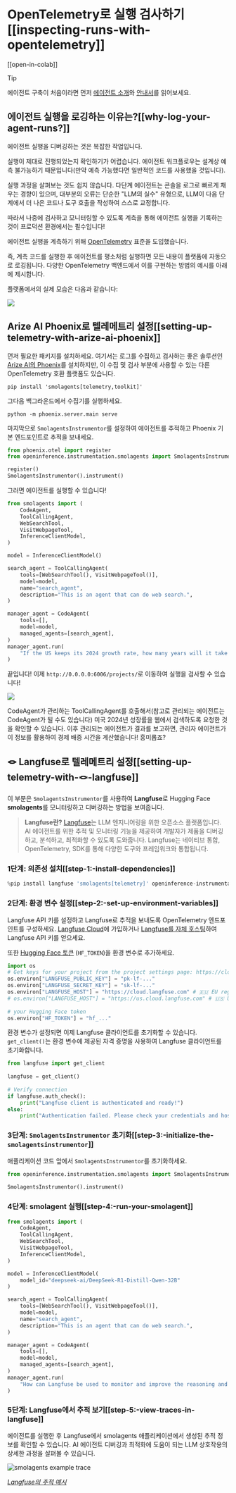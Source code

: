 # OpenTelemetry로 실행 검사하기[[inspecting-runs-with-opentelemetry]]

[[open-in-colab]]

> [!TIP]
> 에이전트 구축이 처음이라면 먼저 [에이전트 소개](../conceptual_guides/intro_agents)와 [안내서](../guided_tour)를 읽어보세요.

## 에이전트 실행을 로깅하는 이유는?[[why-log-your-agent-runs?]]

에이전트 실행을 디버깅하는 것은 복잡한 작업입니다.

실행이 제대로 진행되었는지 확인하기가 어렵습니다. 에이전트 워크플로우는 설계상 예측 불가능하기 때문입니다(만약 예측 가능했다면 일반적인 코드를 사용했을 것입니다).

실행 과정을 살펴보는 것도 쉽지 않습니다. 다단계 에이전트는 콘솔을 로그로 빠르게 채우는 경향이 있으며, 대부분의 오류는 단순한 "LLM의 실수" 유형으로, LLM이 다음 단계에서 더 나은 코드나 도구 호출을 작성하여 스스로 교정합니다.

따라서 나중에 검사하고 모니터링할 수 있도록 계측을 통해 에이전트 실행을 기록하는 것이 프로덕션 환경에서는 필수입니다!

에이전트 실행을 계측하기 위해 [OpenTelemetry](https://opentelemetry.io/) 표준을 도입했습니다.

즉, 계측 코드를 실행한 후 에이전트를 평소처럼 실행하면 모든 내용이 플랫폼에 자동으로 로깅됩니다. 다양한 OpenTelemetry 백엔드에서 이를 구현하는 방법의 예시를 아래에 제시합니다.

플랫폼에서의 실제 모습은 다음과 같습니다:

<div class="flex justify-center">
    <img src="https://huggingface.co/datasets/huggingface/documentation-images/resolve/main/smolagents/inspect_run_phoenix.gif"/>
</div>

## Arize AI Phoenix로 텔레메트리 설정[[setting-up-telemetry-with-arize-ai-phoenix]]

먼저 필요한 패키지를 설치하세요. 여기서는 로그를 수집하고 검사하는 좋은 솔루션인 [Arize AI의 Phoenix](https://github.com/Arize-ai/phoenix)를 설치하지만, 이 수집 및 검사 부분에 사용할 수 있는 다른 OpenTelemetry 호환 플랫폼도 있습니다.

```shell
pip install 'smolagents[telemetry,toolkit]'
```

그다음 백그라운드에서 수집기를 실행하세요.

```shell
python -m phoenix.server.main serve
```

마지막으로 `SmolagentsInstrumentor`를 설정하여 에이전트를 추적하고 Phoenix 기본 엔드포인트로 추적을 보내세요.

```python
from phoenix.otel import register
from openinference.instrumentation.smolagents import SmolagentsInstrumentor

register()
SmolagentsInstrumentor().instrument()
```
그러면 에이전트를 실행할 수 있습니다!

```py
from smolagents import (
    CodeAgent,
    ToolCallingAgent,
    WebSearchTool,
    VisitWebpageTool,
    InferenceClientModel,
)

model = InferenceClientModel()

search_agent = ToolCallingAgent(
    tools=[WebSearchTool(), VisitWebpageTool()],
    model=model,
    name="search_agent",
    description="This is an agent that can do web search.",
)

manager_agent = CodeAgent(
    tools=[],
    model=model,
    managed_agents=[search_agent],
)
manager_agent.run(
    "If the US keeps its 2024 growth rate, how many years will it take for the GDP to double?"
)
```
끝입니다!
이제 `http://0.0.0.0:6006/projects/`로 이동하여 실행을 검사할 수 있습니다!

<img src="https://huggingface.co/datasets/huggingface/documentation-images/resolve/main/smolagents/inspect_run_phoenix.png">

CodeAgent가 관리하는 ToolCallingAgent를 호출해서(참고로 관리되는 에이전트는 CodeAgent가 될 수도 있습니다) 미국 2024년 성장률을 웹에서 검색하도록 요청한 것을 확인할 수 있습니다. 이후 관리되는 에이전트가 결과를 보고하면, 관리자 에이전트가 이 정보를 활용하여 경제 배증 시간을 계산했습니다! 흥미롭죠?

## 🪢 Langfuse로 텔레메트리 설정[[setting-up-telemetry-with-🪢-langfuse]]

이 부분은 `SmolagentsInstrumentor`를 사용하여 **Langfuse**로 Hugging Face **smolagents**를 모니터링하고 디버깅하는 방법을 보여줍니다.

> **Langfuse란?** [Langfuse](https://langfuse.com)는 LLM 엔지니어링을 위한 오픈소스 플랫폼입니다. AI 에이전트를 위한 추적 및 모니터링 기능을 제공하여 개발자가 제품을 디버깅하고, 분석하고, 최적화할 수 있도록 도와줍니다. Langfuse는 네이티브 통합, OpenTelemetry, SDK를 통해 다양한 도구와 프레임워크와 통합됩니다.

### 1단계: 의존성 설치[[step-1:-install-dependencies]]

```python
%pip install langfuse 'smolagents[telemetry]' openinference-instrumentation-smolagents
```

### 2단계: 환경 변수 설정[[step-2:-set-up-environment-variables]]

Langfuse API 키를 설정하고 Langfuse로 추적을 보내도록 OpenTelemetry 엔드포인트를 구성하세요. [Langfuse Cloud](https://cloud.langfuse.com)에 가입하거나 [Langfuse를 자체 호스팅](https://langfuse.com/self-hosting)하여 Langfuse API 키를 얻으세요.

또한 [Hugging Face 토큰](https://huggingface.co/settings/tokens) (`HF_TOKEN`)을 환경 변수로 추가하세요.

```python
import os
# Get keys for your project from the project settings page: https://cloud.langfuse.com
os.environ["LANGFUSE_PUBLIC_KEY"] = "pk-lf-..." 
os.environ["LANGFUSE_SECRET_KEY"] = "sk-lf-..." 
os.environ["LANGFUSE_HOST"] = "https://cloud.langfuse.com" # 🇪🇺 EU region
# os.environ["LANGFUSE_HOST"] = "https://us.cloud.langfuse.com" # 🇺🇸 US region
 
# your Hugging Face token
os.environ["HF_TOKEN"] = "hf_..."
```

환경 변수가 설정되면 이제 Langfuse 클라이언트를 초기화할 수 있습니다. `get_client()`는 환경 변수에 제공된 자격 증명을 사용하여 Langfuse 클라이언트를 초기화합니다.

```python
from langfuse import get_client
 
langfuse = get_client()
 
# Verify connection
if langfuse.auth_check():
    print("Langfuse client is authenticated and ready!")
else:
    print("Authentication failed. Please check your credentials and host.")
```

### 3단계: `SmolagentsInstrumentor` 초기화[[step-3:-initialize-the-`smolagentsinstrumentor`]]

애플리케이션 코드 앞에서 `SmolagentsInstrumentor`를 초기화하세요.

```python
from openinference.instrumentation.smolagents import SmolagentsInstrumentor
 
SmolagentsInstrumentor().instrument()
```

### 4단계: smolagent 실행[[step-4:-run-your-smolagent]]

```python
from smolagents import (
    CodeAgent,
    ToolCallingAgent,
    WebSearchTool,
    VisitWebpageTool,
    InferenceClientModel,
)

model = InferenceClientModel(
    model_id="deepseek-ai/DeepSeek-R1-Distill-Qwen-32B"
)

search_agent = ToolCallingAgent(
    tools=[WebSearchTool(), VisitWebpageTool()],
    model=model,
    name="search_agent",
    description="This is an agent that can do web search.",
)

manager_agent = CodeAgent(
    tools=[],
    model=model,
    managed_agents=[search_agent],
)
manager_agent.run(
    "How can Langfuse be used to monitor and improve the reasoning and decision-making of smolagents when they execute multi-step tasks, like dynamically adjusting a recipe based on user feedback or available ingredients?"
)
```

### 5단계: Langfuse에서 추적 보기[[step-5:-view-traces-in-langfuse]]

에이전트를 실행한 후 Langfuse에서 smolagents 애플리케이션에서 생성된 추적 정보를 확인할 수 있습니다. AI 에이전트 디버깅과 최적화에 도움이 되는 LLM 상호작용의 상세한 과정을 살펴볼 수 있습니다.

![smolagents example trace](https://langfuse.com/images/cookbook/integration-smolagents/smolagent_example_trace.png)

_[Langfuse의 추적 예시](https://cloud.langfuse.com/project/cloramnkj0002jz088vzn1ja4/traces/ce5160f9bfd5a6cd63b07d2bfcec6f54?timestamp=2025-02-11T09%3A25%3A45.163Z&display=details)_